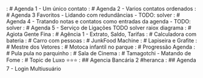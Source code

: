 [](base/014/Readme.md) : # Agenda 1 - Um único contato
[](base/015/Readme.md) : # Agenda 2 - Varios contatos ordenados
[](base/016/Readme.md) : # Agenda 3 Favoritos - Lidando com redundâncias - TODO: solver
[](base/017/Readme.md) : # Agenda 4 - Tratando notas e contatos como entradas da agenda - TODO: solver
[](base/019/Readme.md) : # Agenda 5 - Serviço de Ligações TODO solver raiox diagrama
[](base/008/Readme.md) : # Agiota Gente Fina
[](base/007/Readme.md) : # Agência 1 - Extrato, Saldo, Tarifas
[](base/001/Readme.md) : # Calculadora com bateria
[](base/002/Readme.md) : # Carro com pessoas
[](base/011/Readme.md) : # JunkFood Machine
[](base/004/Readme.md) : # Lapiseira e Grafite
[](base/005/Readme.md) : # Mestre dos Vetores
[](base/003/Readme.md) : # Motoca infantil no parque
[](base/018/Readme.md) : # Progressão Agenda
[](base/009/Readme.md) : # Pula pula no parquinho
[](base/010/Readme.md) : # Sala de Cinema
[](base/006/Readme.md) : # Tamagotchi - Matando de Fome
[](base/012/Readme.md) : # Topic de Luxo ⭐⭐⭐
[](base/013/Readme.md) : ## Agencia Bancária 2 #heranca
[](base/020/Readme.md) : ## Agenda 7 - Login Multiusuário
